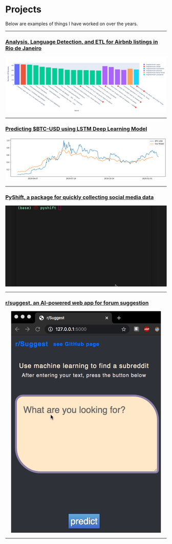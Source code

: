 # Projects

Below are examples of things I have worked on over the years.

---

### [Analysis, Language Detection, and ETL for Airbnb listings in Rio de Janeiro](projects/rio.md)

<div align="center">
  <img src="images/bar.png">
</div>

---

### [Predicting $BTC-USD using LSTM Deep Learning Model](projects/btc.md)

<div align="center">
  <img src="images/btc_forecast_ALL.png">
</div>

---

### [PyShift, a package for quickly collecting social media data](readmes/pyshift.md)

<div align="center">
  <img src="images/pyshift.gif">
</div>

---

### [r/suggest, an AI-powered web app for forum suggestion](readmes/r_suggest.md)

<div align="center">
  <img src="images/r_suggest.gif">
</div>

---